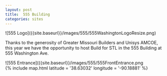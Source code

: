 ```yaml
---
layout: post
title:  555 Building
categories: sites
---
```

<div>
![555 Logo]({{site.baseurl}}/images/555/555WashingtonLogoResize.png)
</div>
<p>Thanks to the generosity of Greater Missouri Builders and Unisys AMCOE, this year we have the opportunity to host Build for STL in the 555 Building at 555 Washington Ave.</p>
<div>
![555 Entrance]({{site.baseurl}}/images/555/555FrontEntrance.png
</div>

<div style="width:100%;">
{% include map.html latitude = '38.63032' longitude = '-90.18881' %}
</div>
